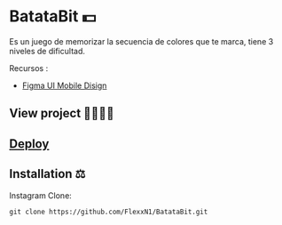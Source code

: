 # BatataBit 💵

Es un juego de memorizar la secuencia de colores que te marca, tiene 3 niveles de dificultad.

Recursos :

- [Figma UI Mobile Disign](https://www.figma.com/proto/sMmlQaZldfDcLERYYWe6h4/Bata-Bit?node-id=68%3A168&scaling=scale-down)

## View project 🚀🙋🏻‍♂️
## [Deploy](https://flexxn1.github.io/BatataBit/)

## Installation ⚖
Instagram Clone:
```
git clone https://github.com/FlexxN1/BatataBit.git
 ```
